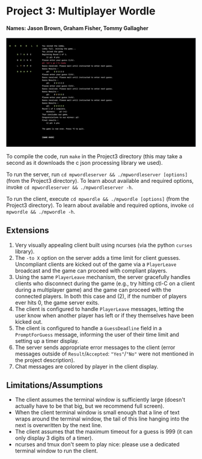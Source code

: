 # Project 3: Multiplayer Wordle

#### Names: Jason Brown, Graham Fisher, Tommy Gallagher

![A screenshot of the game played by a single player for a single round](./WordleSC.png)

To compile the code, run `make` in the Project3 directory (this may take a second as it downloads the c json processing library we used).

To run the server, run `cd mpwordleserver && ./mpwordleserver [options]` (from the Project3 directory).
To learn about available and required options, invoke `cd mpwordleserver && ./mpwordleserver -h`.

To run the client, execute `cd mpwordle && ./mpwordle [options]` (from the Project3 directory).
To learn about available and required options, invoke `cd mpwordle && ./mpwordle -h`.

## Extensions
 1) Very visually appealing client built using ncurses (via the python `curses` library).
 1) The `-to X` option on the server adds a time limit for client guesses. Uncompliant clients are kicked out of the game via a `PlayerLeave` broadcast and the game can proceed with compliant players.
 1) Using the same `PlayerLeave` mechanism, the server gracefully handles clients who disconnect during the game (e.g., try hitting ctl-C on a client during a multiplayer game) and the game can proceed with the connected players. In both this case and (2), if the number of players ever hits 0, the game server exits.
 1) The client is configured to handle `PlayerLeave` messages, letting the user know when another player has left or if they themselves have been kicked out.
 1) The client is configured to handle a `GuessDeadline` field in a `PromptForGuess` message, informing the user of their time limit and setting up a timer display.
 1) The server sends appropriate error messages to the client (error messages outside of `Result`/`Accepted`: `"Yes"`/`"No"` were not mentioned in the project description).
 1) Chat messages are colored by player in the client display.

## Limitations/Assumptions
 - The client assumes the terminal window is sufficiently large (doesn't actually have to be that big, but we recommend full screen).
 - When the client terminal window is small enough that a line of text wraps around the terminal window, the tail of this line hanging into the next is overwritten by the next line.
 - The client assumes that the maximum timeout for a guess is 999 (it can only display 3 digits of a timer).
 - ncurses and tmux don't seem to play nice: please use a dedicated terminal window to run the client.

